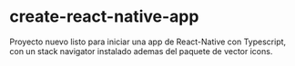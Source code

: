# create-react-native-app
Proyecto nuevo listo para iniciar una app de React-Native con Typescript,  con un stack navigator instalado ademas del paquete de vector icons.
